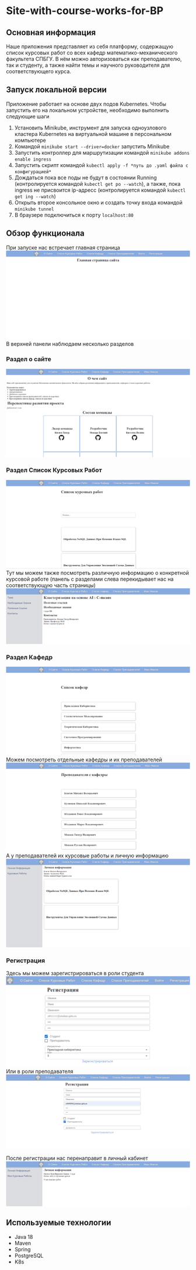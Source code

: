 # Site-with-course-works-for-BP

## Основная информация
Наше приложения представляет из себя платформу, содержащую список курсовых работ со всех кафедр математико-механического факультета СПБГУ. В нём можно авторизоваться как преподавателю, так и студенту, а также найти темы и научного руководителя для соответствующего курса. 

## Запуск локальной версии
Приложение работает на основе двух подов Kubernetes. Чтобы запустить его на локальном устройстве, необходимо выполнить следующие шаги
1. Установить Minikube, инструмент для запуска одноузлового кластера Kubernetes на виртуальной машине в персональном компьютере
2. Командой `minikube start --driver=docker` запустить Minikube
3. Запустить контроллер для маршрутизации командой `minikube addons enable ingress`
4. Запустить скрипт командой `kubectl apply -f *путь до .yaml файла с конфигурацией*`
5. Дождаться пока все поды не будут в состоянии Running (контролируется командой `kubectl get po --watch`), а также, пока ingress не присвоится ip-адресс (контролируется командой `kubectl get ing --watch`)
6. Открыть второе консольное окно и создать точку входа командой `minikube tunnel`
7. В браузере подключиться к порту `localhost:80`

## Обзор функционала
При запуске нас встречает главная страница
![img.png](README/img.png)
В верхней панели наблюдаем несколько разделов

### Раздел о сайте
![img_2.png](README/img_2.png)

### Раздел Список Курсовых Работ
![img_3.png](README/img_3.png)
Тут мы можем также посмотреть различную информацию о конкретной курсовой работе (панель с разделами слева перекидывает нас на соответствующую часть страницы)
![img_4.png](README/img_4.png)

### Раздел Кафедр 
![img_5.png](README/img_5.png)
Можем посмотреть отдельные кафедры и их преподавателей
![img_6.png](README/img_6.png)
А у преподавателей их курсовые работы и личную информацию
![img_7.png](README/img_7.png)

### Регистрация
Здесь мы можем зарегистрироваться в роли студента
![img_8.png](README/img_8.png)
Или в роли преподавателя
![img_9.png](README/img_9.png)

После регистрации нас перенаправит в личный кабинет
![img_10.png](README/img_10.png)

## Используемые технологии
- Java 18
- Maven
- Spring
- PostgreSQL
- K8s